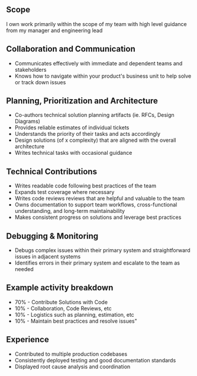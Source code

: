 ## Scope
I own work primarily within the scope of my team with high level guidance from my manager and engineering lead

## Collaboration and Communication
- Communicates effectively with immediate and dependent teams and stakeholders
- Knows how to navigate within your product's business unit to help solve or track down issues

## Planning, Prioritization and Architecture
- Co-authors technical solution planning artifacts (ie. RFCs, Design Diagrams)
- Provides reliable estimates of individual tickets
- Understands the priority of their tasks and acts accordingly
- Design solutions (of x complexity) that are aligned with the overall architecture
- Writes technical tasks with occasional guidance

## Technical Contributions
- Writes readable code following best practices of the team
- Expands test coverage where necessary
- Writes code reviews reviews that are helpful and valuable to the team
- Owns documentation to support team workflows, cross-functional understanding, and long-term maintainability
- Makes consistent progress on solutions and leverage best practices

## Debugging & Monitoring
- Debugs complex issues within their primary system and straightforward issues in adjacent systems 
- Identifies errors in their primary system and escalate to the team as needed

## Example activity breakdown
- 70% - Contribute Solutions with Code
- 10% - Collaboration, Code Reviews, etc
- 10% - Logistics such as planning, estimation, etc
- 10% - Maintain best practices and resolve issues"

## Experience
- Contributed to multiple production codebases
- Consistently deployed testing and good documentation standards
- Displayed root cause analysis and coordination

